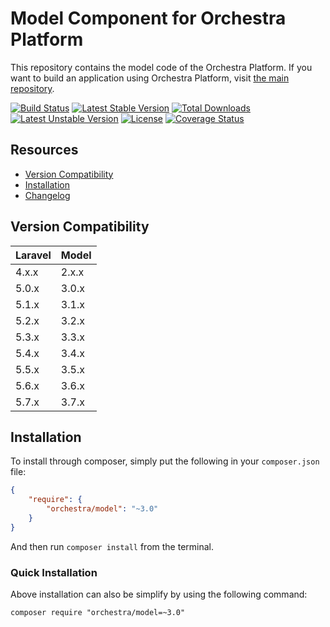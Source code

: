 Model Component for Orchestra Platform
==============

This repository contains the model code of the Orchestra Platform. If you want to build an application using Orchestra Platform, visit [the main repository](https://github.com/orchestral/platform).

[![Build Status](https://travis-ci.org/orchestral/model.svg?branch=3.7)](https://travis-ci.org/orchestral/model)
[![Latest Stable Version](https://poser.pugx.org/orchestra/model/version)](https://packagist.org/packages/orchestra/model)
[![Total Downloads](https://poser.pugx.org/orchestra/model/downloads)](https://packagist.org/packages/orchestra/model)
[![Latest Unstable Version](https://poser.pugx.org/orchestra/model/v/unstable)](//packagist.org/packages/orchestra/model)
[![License](https://poser.pugx.org/orchestra/model/license)](https://packagist.org/packages/orchestra/model)
[![Coverage Status](https://coveralls.io/repos/github/orchestral/model/badge.svg?branch=3.7)](https://coveralls.io/github/orchestral/model?branch=3.7)

## Resources

* [Version Compatibility](#version-compatibility)
* [Installation](#installation)
* [Changelog](https://github.com/orchestral/model/releases)

## Version Compatibility

Laravel    | Model
:----------|:----------
 4.x.x     | 2.x.x
 5.0.x     | 3.0.x
 5.1.x     | 3.1.x
 5.2.x     | 3.2.x
 5.3.x     | 3.3.x
 5.4.x     | 3.4.x
 5.5.x     | 3.5.x
 5.6.x     | 3.6.x
 5.7.x     | 3.7.x

## Installation

To install through composer, simply put the following in your `composer.json` file:

```json
{
    "require": {
        "orchestra/model": "~3.0"
    }
}
```

And then run `composer install` from the terminal.

### Quick Installation

Above installation can also be simplify by using the following command:

    composer require "orchestra/model=~3.0"
